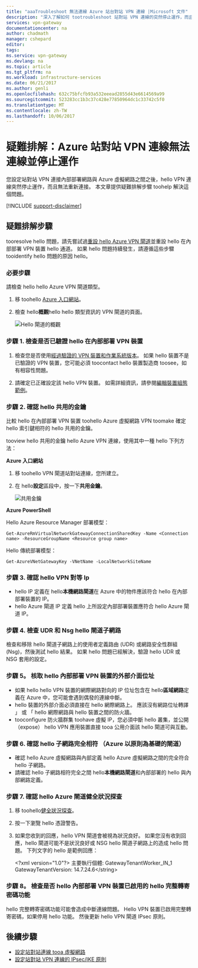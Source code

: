 ```yaml
---
title: "aaaTroubleshoot 無法連線 Azure 站台對站 VPN 連線 |Microsoft 文件"
description: "深入了解如何 tootroubleshoot 站對站 VPN 連線的突然停止運作，而且無法重新連接。"
services: vpn-gateway
documentationcenter: na
author: chadmath
manager: cshepard
editor: 
tags: 
ms.service: vpn-gateway
ms.devlang: na
ms.topic: article
ms.tgt_pltfrm: na
ms.workload: infrastructure-services
ms.date: 06/21/2017
ms.author: genli
ms.openlocfilehash: 632c75bfcfb93a532eeead2855d43e6614569a99
ms.sourcegitcommit: 523283cc1b3c37c428e77850964dc1c33742c5f0
ms.translationtype: MT
ms.contentlocale: zh-TW
ms.lasthandoff: 10/06/2017
---
```

# <a name="troubleshooting-an-azure-site-to-site-vpn-connection-cannot-connect-and-stops-working"></a>疑難排解：Azure 站對站 VPN 連線無法連線並停止運作

您設定站對站 VPN 連接內部部署網路與 Azure 虛擬網路之間之後，hello VPN 連線突然停止運作，而且無法重新連接。 本文章提供疑難排解步驟 toohelp 解決這個問題。 

[!INCLUDE [support-disclaimer](../../includes/support-disclaimer.md)]

## <a name="troubleshooting-steps"></a>疑難排解步驟

tooresolve hello 問題，請先嘗試過[重設 hello Azure VPN 閘道](vpn-gateway-resetgw-classic.md)並重設 hello 在內部部署 VPN 裝置 hello 通道。 如果 hello 問題持續發生，請遵循這些步驟 tooidentify hello 問題的原因 hello。

### <a name="prerequisite-step"></a>必要步驟

請檢查 hello hello Azure VPN 閘道類型。

1. 移 toohello [Azure 入口網站](https://portal.azure.com)。

2. 檢查 hello**概觀**hello hello 類型資訊的 VPN 閘道的頁面。
    
    ![Hello 閘道的概觀](media\vpn-gateway-troubleshoot-site-to-site-cannot-connect\gatewayoverview.png)

### <a name="step-1-check-whether-hello-on-premises-vpn-device-is-validated"></a>步驟 1. 檢查是否已驗證 hello 在內部部署 VPN 裝置

1. 檢查您是否使用[經過驗證的 VPN 裝置和作業系統版本](vpn-gateway-about-vpn-devices.md#devicetable)。 如果 hello 裝置不是已驗證的 VPN 裝置，您可能必須 toocontact hello 裝置製造商 toosee，如有相容性問題。

2. 請確定已正確設定該 hello VPN 裝置。 如需詳細資訊，請參閱[編輯裝置組態範例](/vpn-gateway-about-vpn-devices.md#editing)。

### <a name="step-2-verify-hello-shared-key"></a>步驟 2. 確認 hello 共用的金鑰

比較 hello 在內部部署 VPN 裝置 toohello Azure 虛擬網路 VPN toomake 確定 hello 索引鍵相符的 hello 共用的金鑰。 

tooview hello 共用的金鑰 hello Azure VPN 連線，使用其中一種 hello 下列方法：

**Azure 入口網站**

1. 移 toohello VPN 閘道站對站連線，您所建立。

2. 在 hello**設定**區段中，按一下**共用金鑰**。
    
    ![共用金鑰](media/vpn-gateway-troubleshoot-site-to-site-cannot-connect/sharedkey.png)

**Azure PowerShell**

Hello Azure Resource Manager 部署模型：

    Get-AzureRmVirtualNetworkGatewayConnectionSharedKey -Name <Connection name> -ResourceGroupName <Resource group name>

Hello 傳統部署模型：

    Get-AzureVNetGatewayKey -VNetName -LocalNetworkSiteName

### <a name="step-3-verify-hello-vpn-peer-ips"></a>步驟 3. 確認 hello VPN 對等 Ip

-   hello IP 定義在 hello**本機網路閘道**在 Azure 中的物件應該符合 hello 在內部部署裝置的 IP。
-   hello Azure 閘道 IP 定義 hello 上所設定內部部署裝置應符合 hello Azure 閘道 IP。

### <a name="step-4-check-udr-and-nsgs-on-hello-gateway-subnet"></a>步驟 4. 檢查 UDR 和 Nsg hello 閘道子網路

檢查和移除 hello 閘道子網路上的使用者定義路由 (UDR) 或網路安全性群組 (Nsg)，然後測試 hello 結果。 如果 hello 問題已經解決，驗證 hello UDR 或 NSG 套用的設定。

### <a name="step-5-check-hello-on-premises-vpn-device-external-interface-address"></a>步驟 5。 核取 hello 內部部署 VPN 裝置的外部介面位址

- 如果 hello hello VPN 裝置的網際網路對向的 IP 位址包含在 hello**區域網路**定義在 Azure 中，您可能會遇到偶發的連線中斷。
- hello 裝置的外部介面必須直接在 hello 網際網路上。 應該沒有網路位址轉譯 」 或 「 hello 網際網路與 hello 裝置之間的防火牆。
- tooconfigure 防火牆群集 toohave 虛擬 IP，您必須中斷 hello 叢集，並公開 （expose） hello VPN 應用裝置直接 tooa 公用介面該 hello 閘道可與互動。

### <a name="step-6-verify-that-hello-subnets-match-exactly-azure-policy-based-gateways"></a>步驟 6. 確認 hello 子網路完全相符 （Azure 以原則為基礎的閘道）

-   確認 hello Azure 虛擬網路與內部定義 hello Azure 虛擬網路之間的完全符合 hello 子網路。
-   請確認 hello 子網路相符完全之間 hello**本機網路閘道**和內部部署的 hello 與內部網路定義。

### <a name="step-7-verify-hello-azure-gateway-health-probe"></a>步驟 7. 確認 hello Azure 閘道健全狀況探查

1. 移 toohello[健全狀況探查](https://&lt;YourVirtualNetworkGatewayIP&gt;:8081/healthprobe)。

2. 按一下瀏覽 hello 憑證警告。
3. 如果您收到的回應，hello VPN 閘道會被視為狀況良好。 如果您沒有收到回應，hello 閘道可能不是狀況良好或 NSG hello 閘道子網路上的造成 hello 問題。 下列文字的 hello 是範例回應：

    &lt;?xml version="1.0"?> <string xmlns="http://schemas.microsoft.com/2003/10/Serialization/">主要執行個體: GatewayTenantWorker_IN_1 GatewayTenantVersion: 14.7.24.6</string&gt;

### <a name="step-8-check-whether-hello-on-premises-vpn-device-has-hello-perfect-forward-secrecy-feature-enabled"></a>步驟 8。 檢查是否 hello 內部部署 VPN 裝置已啟用的 hello 完整轉寄密碼功能

hello 完整轉寄密碼功能可能會造成中斷連線問題。 Hello VPN 裝置已啟用完整轉寄密碼，如果停用 hello 功能。 然後更新 hello VPN 閘道 IPsec 原則。

## <a name="next-steps"></a>後續步驟

-   [設定站對站連線 tooa 虛擬網路](vpn-gateway-howto-site-to-site-resource-manager-portal.md)
-   [設定站對站 VPN 連線的 IPsec/IKE 原則](vpn-gateway-ipsecikepolicy-rm-powershell.md)
